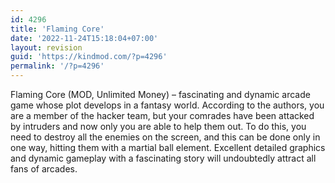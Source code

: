 ```yaml
---
id: 4296
title: 'Flaming Core'
date: '2022-11-24T15:18:04+07:00'
layout: revision
guid: 'https://kindmod.com/?p=4296'
permalink: '/?p=4296'
---
```


Flaming Core (MOD, Unlimited Money) – fascinating and dynamic arcade game whose plot develops in a fantasy world. According to the authors, you are a member of the hacker team, but your comrades have been attacked by intruders and now only you are able to help them out. To do this, you need to destroy all the enemies on the screen, and this can be done only in one way, hitting them with a martial ball element. Excellent detailed graphics and dynamic gameplay with a fascinating story will undoubtedly attract all fans of arcades.